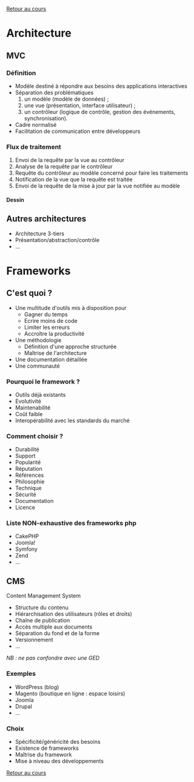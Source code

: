 [Retour au cours](../cours.md)

# Architecture

## MVC

### Définition

* Modèle destiné à répondre aux besoins des applications interactives
* Séparation des problématiques
	1. un modèle (modèle de données) ;
	2. une vue (présentation, interface utilisateur) ;
	3. un contrôleur (logique de contrôle, gestion des événements, synchronisation).
* Cadre normalisé
* Facilitation de communication entre développeurs

### Flux de traitement

1. Envoi de la requête par la vue au contrôleur
2. Analyse de la requête par le contrôleur
3. Requête du contrôleur au modèle concerné pour faire les traitements
4. Notification de la vue que la requête est traitée
5. Envoi de la requête de la mise à jour par la vue notifiée au modèle

#### Dessin

## Autres architectures

* Architecture 3-tiers
* Présentation/abstraction/contrôle
* ...

# Frameworks

## C'est quoi ?

* Une multitude d'outils mis à disposition pour
	- Gagner du temps
	- Ecrire moins de code
	- Limiter les erreurs
	- Accroître la productivité
* Une méthodologie
	- Définition d'une approche structurée
	- Maîtrise de l'architecture
* Une documentation détaillée
* Une communauté

### Pourquoi le framework ?

* Outils déjà existants
* Evolutivité
* Maintenabilité
* Coût faible
* Interopérabilité avec les standards du marché

### Comment choisir ?

* Durabilité
* Support
* Popularité
* Réputation
* Références
* Philosophie
* Technique
* Sécurité
* Documentation
* Licence

### Liste NON-exhaustive des frameworks php

* CakePHP
* Joomla!
* Symfony
* Zend
* ...

## CMS

Content Management System

* Structure du contenu
* Hiérarchisation des utilisateurs (rôles et droits)
* Chaîne de publication
* Accès multiple aux documents
* Séparation du fond et de la forme
* Versionnement
* ...

_NB : ne pas confondre avec une GED_

### Exemples

* WordPress (blog)
* Magento (boutique en ligne : espace loisirs)
* Joomla
* Drupal
* ...

### Choix

* Spécificité/généricité des besoins
* Existence de frameworks
* Maîtrise du framework
* Mise à niveau des développements

[Retour au cours](../cours.md)

